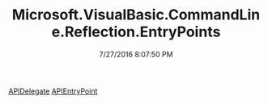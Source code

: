 ﻿---
title: Microsoft.VisualBasic.CommandLine.Reflection.EntryPoints
date: 7/27/2016 8:07:50 PM
---

[APIDelegate](T-Microsoft.VisualBasic.CommandLine.Reflection.EntryPoints.APIDelegate.html)
[APIEntryPoint](T-Microsoft.VisualBasic.CommandLine.Reflection.EntryPoints.APIEntryPoint.html)
